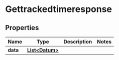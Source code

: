 

# Gettrackedtimeresponse


## Properties

| Name | Type | Description | Notes |
|------------ | ------------- | ------------- | -------------|
|**data** | [**List&lt;Datum&gt;**](Datum.md) |  |  |



